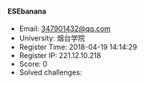 #### ESEbanana  

* Email: 347901432@qq.com  
* University: 烟台学院  
* Register Time: 2018-04-19 14:14:29  
* Register IP: 221.12.10.218  
* Score: 0  
* Solved challenges: 
